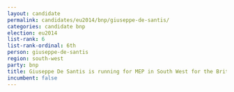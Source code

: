 ```yaml
---
layout: candidate
permalink: candidates/eu2014/bnp/giuseppe-de-santis/
categories: candidate bnp
election: eu2014
list-rank: 6
list-rank-ordinal: 6th
person: giuseppe-de-santis
region: south-west
party: bnp
title: Giuseppe De Santis is running for MEP in South West for the British National Party
incumbent: false
---
```

